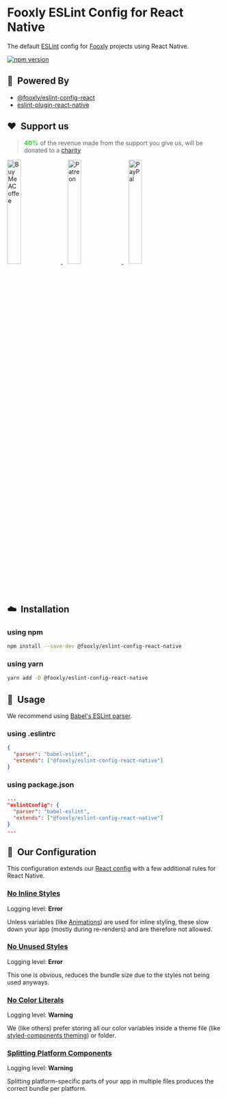 # Fooxly ESLint Config for React Native

The default [ESLint](https://eslint.org/) config for [Fooxly](https://www.fooxly.com) projects using React Native.

[![npm version](https://img.shields.io/npm/v/@fooxly/eslint-config-react-native.svg?style=flat)](https://www.npmjs.com/package/@fooxly/eslint-config-react-native)

## :rocket:&nbsp; Powered By

- [@fooxly/eslint-config-react](https://www.npmjs.com/package/@fooxly/eslint-config-react)
- [eslint-plugin-react-native](https://www.npmjs.com/package/eslint-plugin-react-native)

## ❤&nbsp; Support us

> <span style="color:#32CD32">**40%**</span> of the revenue made from the support you give us, will be donated to a [charity](https://teamtrees.org)

<p>
  <a title="BuyMeACoffee" href="https://www.buymeacoffee.com/fooxly">
    <img src="https://developer.fooxly.com/general/assets/images/buymeacoffee.png" alt="BuyMeACoffee" width="25%" style="max-width: 180px" />
  </a>&nbsp;&nbsp;
  <a title="Patreon" href="https://www.patreon.com/fooxly">
    <img src="https://developer.fooxly.com/general/assets/images/patreon.png" alt="Patreon" width="25%" style="max-width: 180px"/>
  </a>&nbsp;&nbsp;
  <a title="PayPal" href="https://www.paypal.com/cgi-bin/webscr?cmd=_s-xclick&hosted_button_id=3GEYSYZFXV9GE">
    <img src="https://developer.fooxly.com/general/assets/images/paypal.png" alt="PayPal" width="25%" style="max-width: 180px" />
  </a>
</p>

<br/>

## :cloud:&nbsp; Installation

### using npm

```sh
npm install --save-dev @fooxly/eslint-config-react-native
```

### using yarn

```sh
yarn add -D @fooxly/eslint-config-react-native
```

## :triangular_ruler:&nbsp; Usage

We recommend using [Babel's ESLint parser](https://github.com/babel/babel-eslint).

### using .eslintrc

```json
{
  "parser": "babel-eslint",
  "extends": ["@fooxly/eslint-config-react-native"]
}
```

### using package.json

```json
...
"eslintConfig": {
  "parser": "babel-eslint",
  "extends": ["@fooxly/eslint-config-react-native"]
}
...
```

## :straight_ruler:&nbsp; Our Configuration

This configuration extends our [React config](https://www.npmjs.com/package/@fooxly/eslint-config-react) with a few additional rules for React Native.

### [No Inline Styles]

Logging level: **Error**

Unless variables (like [Animations](https://facebook.github.io/react-native/docs/0.60/animations)) are used for inline styling, these slow down your app (mostly during re-renders) and are therefore not allowed.

### [No Unused Styles]

Logging level: **Error**

This one is obvious, reduces the bundle size due to the styles not being used anyways.

### [No Color Literals]

Logging level: **Warning**

We (like others) prefer storing all our color variables inside a theme file (like [styled-components theming](https://www.styled-components.com/docs/advanced#theming)) or folder.

### [Splitting Platform Components]

Logging level: **Warning**

Splitting platform-specific parts of your app in multiple files produces the correct bundle per platform.

[No Inline Styles]: https://github.com/Intellicode/eslint-plugin-react-native/blob/HEAD/docs/rules/no-inline-styles.md
[No Unused Styles]: https://github.com/Intellicode/eslint-plugin-react-native/blob/HEAD/docs/rules/no-unused-styles.md
[No Color Literals]: https://github.com/Intellicode/eslint-plugin-react-native/blob/HEAD/docs/rules/no-color-literals.md
[Splitting Platform Components]: https://github.com/intellicode/eslint-plugin-react-native/blob/HEAD/docs/rules/split-platform-components.md
